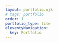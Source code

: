 ```yaml
---
layout: portfolio.njk
# tags: portfolio
order: 1
portfolio_type: tile
eleventyNavigation:
  key: Portfolio
---
```

